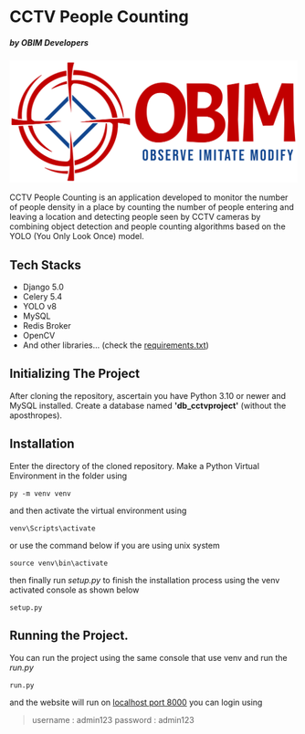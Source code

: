 # CCTV People Counting
##### _by **OBIM Developers**_

[![OBIM](/Website/Dashboard/static/img/logo.png)](https://s.id/obim-cctv)

CCTV People Counting is an application developed to monitor the number of people density in a place by counting the number of people entering and leaving a location and detecting people seen by CCTV cameras by combining object detection and people counting algorithms based on the YOLO (You Only Look Once) model. 

## Tech Stacks

- Django 5.0
- Celery 5.4
- YOLO v8
- MySQL
- Redis Broker
- OpenCV
- And other libraries... (check the [requirements.txt](requirements.txt))

## Initializing The Project

After cloning the repository, ascertain you have Python 3.10 or newer and MySQL installed. Create a database named **'db_cctvproject'** (without the aposthropes).

## Installation

Enter the directory of the cloned repository. Make a Python Virtual Environment in the folder using
 ```
py -m venv venv
 ```
and then activate the virtual environment using
 ```
venv\Scripts\activate
 ```
 or use the command below if you are using unix system
 ```
 source venv\bin\activate
 ```
then finally run _setup.py_ to finish the installation process using the venv activated console as shown below
```
setup.py
```
## Running the Project.
You can run the project using the same console that use venv and run the _run.py_
```
run.py
```
and the website will run on [localhost port 8000](http://localhost:8000)
you can login using 
> username : admin123
> password : admin123

